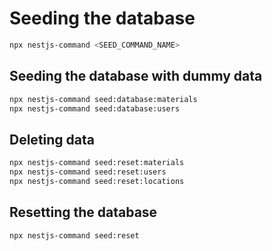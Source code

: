 # Seeding the database

```bash
npx nestjs-command <SEED_COMMAND_NAME>
```

## Seeding the database with dummy data

```bash
npx nestjs-command seed:database:materials
npx nestjs-command seed:database:users
```

## Deleting data

```bash
npx nestjs-command seed:reset:materials
npx nestjs-command seed:reset:users
npx nestjs-command seed:reset:locations
```


## Resetting the database

```bash
npx nestjs-command seed:reset
```
